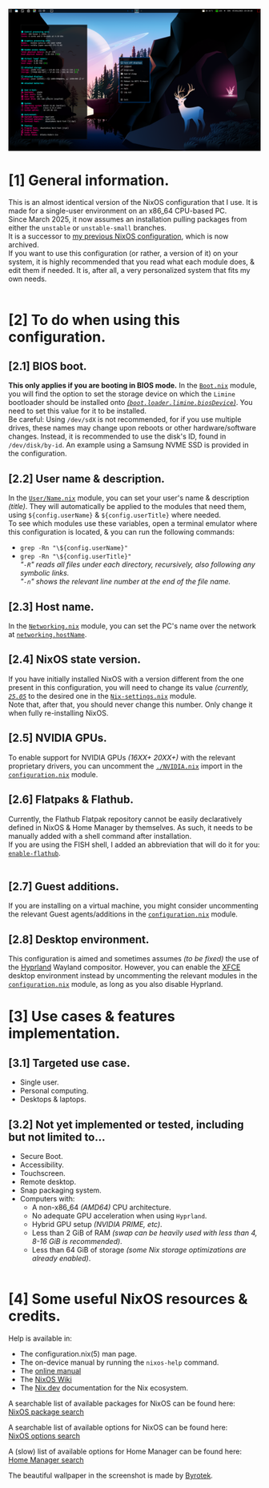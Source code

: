 ![image](https://github.com/Atemo-C/NixOS-configuration/blob/main/Desktop.webp)

# [1] General information.
This is an almost identical version of the NixOS configuration that I use. It is made for a single-user environment on an x86_64 CPU-based PC. \
Since March 2025, it now assumes an installation pulling packages from either the `unstable` or `unstable-small` branches. \
It is a successor to [my previous NixOS configuration](https://github.com/Atemo-C/OLD-NixOS-Configuration), which is now archived. \
If you want to use this configuration (or rather, a version of it) on your system, it is highly recommended that you read what each module does, & edit them if needed. It is, after all, a very personalized system that fits my own needs. \
&nbsp;

# [2] To do when using this configuration.

## [2.1] BIOS boot.
**This only applies if you are booting in BIOS mode.**
In the [`Boot.nix`](https://github.com/Atemo-C/NixOS-configuration/blob/main/Boot.nix) module, you will find the option to set the storage device on which the `Limine` bootloader should be installed onto *[(`boot.loader.limine.biosDevice`)](https://github.com/Atemo-C/NixOS-configuration/blob/main/Boot.nix#L10)*. You need to set this value for it to be installed. \
Be careful: Using `/dev/sdX` is not recommended, for if you use multiple drives, these names may change upon reboots or other hardware/software changes. Instead, it is recommended to use the disk's ID, found in `/dev/disk/by-id`. An example using a Samsung NVME SSD is provided in the configuration.

## [2.2] User name & description.
In the [`User/Name.nix`](https://github.com/Atemo-C/NixOS-configuration/blob/main/User/Name.nix) module, you can set your user's name & description *(title)*. They will automatically be applied to the modules that need them, using `${config.userName}` & `${config.userTitle}` where needed. \
To see which modules use these variables, open a terminal emulator where this configuration is located, & you can run the following commands:
- `grep -Rn "\${config.userName}"`
- `grep -Rn "\${config.userTitle}"` \
*"`-R`" reads all files under each directory, recursively, also following any symbolic links.* \
*"`-n`" shows the relevant line number at the end of the file name.*

## [2.3] Host name.
In the [`Networking.nix`](https://github.com/Atemo-C/NixOS-configuration/blob/main/Networking.nix) module, you can set the PC's name over the network at [`networking.hostName`](https://github.com/Atemo-C/NixOS-configuration/blob/main/Networking.nix#L14).

## [2.4] NixOS state version.
If you have initially installed NixOS with a version different from the one present in this configuration, you will need to change its value *(currently, [`25.05`](https://github.com/Atemo-C/NixOS-configuration/blob/main/Nix-settings.nix#L5)* to the desired one in the [`Nix-settings.nix`](https://github.com/Atemo-C/NixOS-configuration/blob/main/Nix-settings.nix) module. \
Note that, after that, you should never change this number. Only change it when fully re-installing NixOS.

## [2.5] NVIDIA GPUs.
To enable support for NVIDIA GPUs *(16XX+ 20XX+)* with the relevant proprietary drivers, you can uncomment the [`./NVIDIA.nix`](https://github.com/Atemo-C/NixOS-configuration/blob/main/configuration.nix#L24) import in the [`configuration.nix`](https://github.com/Atemo-C/NixOS-configuration/blob/main/configuration.nix) module.

## [2.6] Flatpaks & Flathub.
Currently, the Flathub Flatpak repository cannot be easily declaratively defined in NixOS & Home Manager by themselves. As such, it needs to be manually added with a shell command after installation. \
If you are using the FISH shell, I added an abbreviation that will do it for you: [`enable-flathub`](https://github.com/Atemo-C/NixOS-configuration/blob/main/User/Shell.nix#L62). \
&nbsp;

## [2.7] Guest additions.
If you are installing on a virtual machine, you might consider uncommenting the relevant Guest agents/additions in the [`configuration.nix`](https://github.com/Atemo-C/NixOS-configuration/blob/main/configuration.nix) module.

## [2.8] Desktop environment.
This configuration is aimed and sometimes assumes *(to be fixed)* the use of the [Hyprland](https://hyprland.org/) Wayland compositor. However, you can enable the [XFCE](https://xfce.org/) desktop environment instead by uncommenting the relevant modules in the [`configuration.nix`](https://github.com/Atemo-C/NixOS-configuration/blob/main/configuration.nix) module, as long as you also disable Hyprland.

# [3] Use cases & features implementation.

## [3.1] Targeted use case.
- Single user.
- Personal computing.
- Desktops & laptops.

## [3.2] Not yet implemented or tested, including but not limited to…
- Secure Boot.
- Accessibility.
- Touchscreen.
- Remote desktop.
- Snap packaging system.
- Computers with:
	- A non-x86_64 *(AMD64)* CPU architecture.
	- No adequate GPU acceleration when using `Hyprland`.
	- Hybrid GPU setup *(NVIDIA PRIME, etc)*.
	- Less than 2 GiB of RAM *(swap can be heavily used with less than 4, 8-16 GiB is recommended)*.
	- Less than 64 GiB of storage *(some Nix storage optimizations are already enabled)*. \
&nbsp;

# [4] Some useful NixOS resources & credits.
Help is available in:
- The configuration.nix(5) man page.
- The on-device manual by running the `nixos-help` command.
- The [online manual](https://nixos.org/manual/nixos/stable/index.html)
- The [NixOS Wiki](https://wiki.nixos.org)
- The [Nix.dev](https://nix.dev/) documentation for the Nix ecosystem.

A searchable list of available packages for NixOS can be found here: \
[NixOS package search](https://search.nixos.org/packages)

A searchable list of available options for NixOS can be found here: \
[NixOS options search](https://search.nixos.org/options)

A (slow) list of available options for Home Manager can be found here: \
[Home Manager search](https://nix-community.github.io/home-manager/options.xhtml)

The beautiful wallpaper in the screenshot is made by [Byrotek](https://www.deviantart.com/byrotek).

